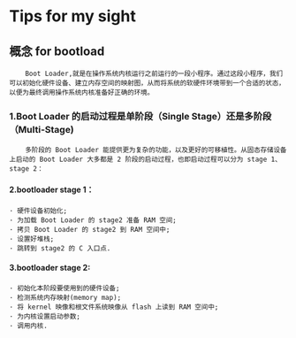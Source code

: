 Tips for my sight
===================

## 概念 for bootload 
        Boot Loader,就是在操作系统内核运行之前运行的一段小程序。通过这段小程序，我们可以初始化硬件设备、建立内存空间的映射图，从而将系统的软硬件环境带到一个合适的状态，以便为最终调用操作系统内核准备好正确的环境。
### 1.Boot Loader 的启动过程是单阶段（Single Stage）还是多阶段（Multi-Stage)
        多阶段的 Boot Loader 能提供更为复杂的功能，以及更好的可移植性。从固态存储设备上启动的 Boot Loader 大多都是 2 阶段的启动过程，也即启动过程可以分为 stage 1、stage 2：
#### 2.bootloader stage 1：
    · 硬件设备初始化;
    · 为加载 Boot Loader 的 stage2 准备 RAM 空间;
    · 拷贝 Boot Loader 的 stage2 到 RAM 空间中;
    · 设置好堆栈;
    · 跳转到 stage2 的 C 入口点.
#### 3.bootloader stage 2:
    · 初始化本阶段要使用到的硬件设备;
    · 检测系统内存映射(memory map);
    · 将 kernel 映像和根文件系统映像从 flash 上读到 RAM 空间中;
    · 为内核设置启动参数;
    · 调用内核.